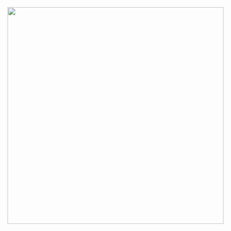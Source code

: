 <div id="header" align="center">
<img src="https://media.giphy.com/media/v1.Y2lkPTc5MGI3NjExNWM5MjYyMTBkYzA0NTI1NjY1YzA4ZTdmZTQ1ZGY0ZWYwYzhiMTg3NSZlcD12MV9pbnRlcm5hbF9naWZzX2dpZklkJmN0PWc/s4o1h7kXweyRUxsa7X/giphy.gif" width="500"/>
</div>
